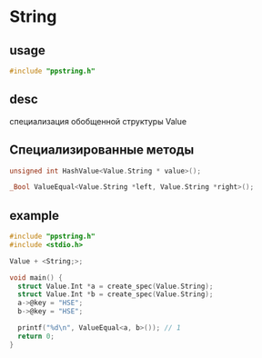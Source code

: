# String

## usage

```c
#include "ppstring.h"
```

## desc
специализация обобщенной структуры Value

## Специализированные методы

```c
unsigned int HashValue<Value.String * value>();

_Bool ValueEqual<Value.String *left, Value.String *right>();
```

## example

```c
#include "ppstring.h"
#include <stdio.h>

Value + <String;>;

void main() {
  struct Value.Int *a = create_spec(Value.String);
  struct Value.Int *b = create_spec(Value.String);
  a->@key = "HSE";
  b->@key = "HSE";

  printf("%d\n", ValueEqual<a, b>()); // 1
  return 0;
}
```